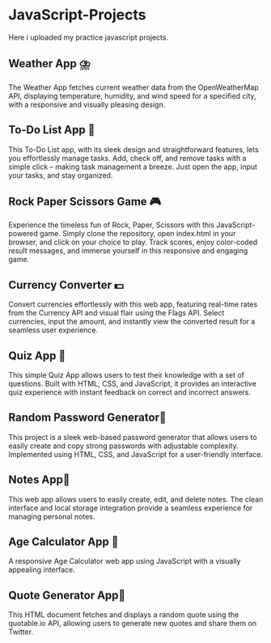 # JavaScript-Projects

Here i uploaded my practice javascript projects.

## Weather App ⛈️
The Weather App fetches current weather data from the OpenWeatherMap API, displaying temperature, humidity, and wind speed for a specified city, with a responsive and visually pleasing design.
## To-Do List App 📝
This To-Do List app, with its sleek design and straightforward features, lets you effortlessly manage tasks. Add, check off, and remove tasks with a simple click – making task management a breeze. Just open the app, input your tasks, and stay organized.
## Rock Paper Scissors Game 🎮
Experience the timeless fun of Rock, Paper, Scissors with this JavaScript-powered game. Simply clone the repository, open index.html in your browser, and click on your choice to play. Track scores, enjoy color-coded result messages, and immerse yourself in this responsive and engaging game.
## Currency Converter 💵
Convert currencies effortlessly with this web app, featuring real-time rates from the Currency API and visual flair using the Flags API. Select currencies, input the amount, and instantly view the converted result for a seamless user experience.
## Quiz App 🧠
This simple Quiz App allows users to test their knowledge with a set of questions. Built with HTML, CSS, and JavaScript, it provides an interactive quiz experience with instant feedback on correct and incorrect answers.
## Random Password Generator🔑
This project is a sleek web-based password generator that allows users to easily create and copy strong passwords with adjustable complexity. Implemented using HTML, CSS, and JavaScript for a user-friendly interface.
## Notes App📝
This web app allows users to easily create, edit, and delete notes. The clean interface and local storage integration provide a seamless experience for managing personal notes.
## Age Calculator App 📆
A responsive Age Calculator web app using JavaScript with a visually appealing interface.
## Quote Generator App🫴
This HTML document fetches and displays a random quote using the quotable.io API, allowing users to generate new quotes and share them on Twitter.
